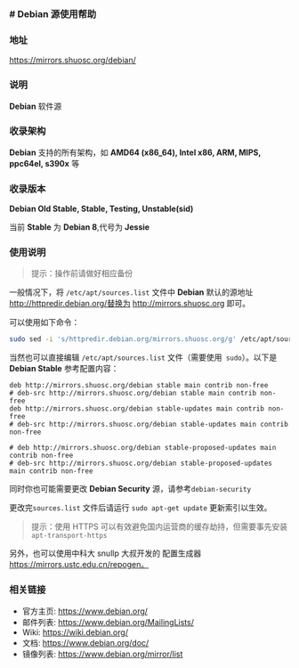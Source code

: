 ### #  Debian 源使用帮助 

### 地址 

https://mirrors.shuosc.org/debian/

### 说明 

**Debian** 软件源

### 收录架构 

**Debian** 支持的所有架构，如 **AMD64 (x86_64), Intel x86, ARM, MIPS, ppc64el, s390x** 等

### 收录版本 

**Debian Old Stable, Stable, Testing, Unstable(sid)**

当前 **Stable** 为 **Debian 8**,代号为 **Jessie**

### 使用说明 

> 提示：操作前请做好相应备份


一般情况下，将 `/etc/apt/sources.list` 文件中 **Debian** 默认的源地址 http://httpredir.debian.org/替换为 http://mirrors.shuosc.org 即可。

可以使用如下命令：

```bash
sudo sed -i 's/httpredir.debian.org/mirrors.shuosc.org/g' /etc/apt/sources.list
```

当然也可以直接编辑 `/etc/apt/sources.list` 文件（需要使用` sudo`）。以下是 **Debian Stable** 参考配置内容：

    deb http://mirrors.shuosc.org/debian stable main contrib non-free
    # deb-src http://mirrors.shuosc.org/debian stable main contrib non-free
    deb http://mirrors.shuosc.org/debian stable-updates main contrib non-free
    # deb-src http://mirrors.shuosc.org/debian stable-updates main contrib non-free
    
    # deb http://mirrors.shuosc.org/debian stable-proposed-updates main contrib non-free
    # deb-src http://mirrors.shuosc.org/debian stable-proposed-updates main contrib non-free

同时你也可能需要更改 **Debian Security** 源，请参考`debian-security`

更改完`sources.list` 文件后请运行 ``sudo apt-get update`` 更新索引以生效。

> 提示：使用 HTTPS 可以有效避免国内运营商的缓存劫持，但需要事先安装 ``apt-transport-https``




另外，也可以使用中科大 snullp 大叔开发的 配置生成器 https://mirrors.ustc.edu.cn/repogen。

### 相关链接 

  * 官方主页: https://www.debian.org/
  * 邮件列表: https://www.debian.org/MailingLists/
  * Wiki: https://wiki.debian.org/
  * 文档: https://www.debian.org/doc/
  * 镜像列表: https://www.debian.org/mirror/list